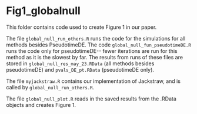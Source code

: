 # Fig1_globalnull

This folder contains code used to create Figure 1 in our paper.

The file ``global_null_run_others.R`` runs the code for the simulations for all methods besides PseudotimeDE. The code ``global_null_fun_pseudotimeDE.R`` runs the code only for pseudotimeDE-- fewer iterations are run for this method as it is the slowest by far. The results from runs of these files are stored in ``global_null_res_may_23.RData`` (all methods besides pseudotimeDE) and ``pvals_DE_pt.RData`` (pseudotimeDE only). 

The file ``myjackstraw.R`` contains our implementation of Jackstraw, and is called by ``global_null_run_others.R``.

The file ``global_null_plot.R`` reads in the saved results from the .RData objects and creates Figure 1.

